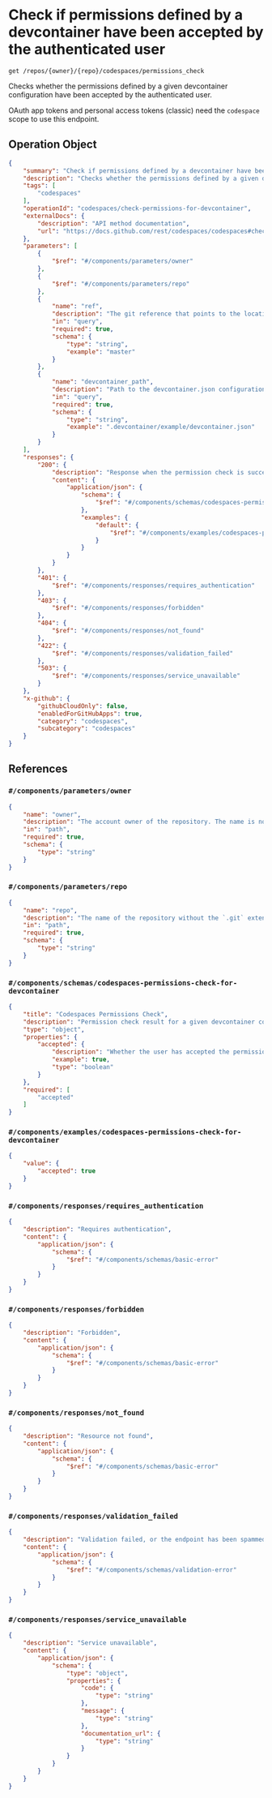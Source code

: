 # Check if permissions defined by a devcontainer have been accepted by the authenticated user

`get /repos/{owner}/{repo}/codespaces/permissions_check`

Checks whether the permissions defined by a given devcontainer configuration have been accepted by the authenticated user.

OAuth app tokens and personal access tokens (classic) need the `codespace` scope to use this endpoint.

## Operation Object

```json
{
    "summary": "Check if permissions defined by a devcontainer have been accepted by the authenticated user",
    "description": "Checks whether the permissions defined by a given devcontainer configuration have been accepted by the authenticated user.\n\nOAuth app tokens and personal access tokens (classic) need the `codespace` scope to use this endpoint.",
    "tags": [
        "codespaces"
    ],
    "operationId": "codespaces/check-permissions-for-devcontainer",
    "externalDocs": {
        "description": "API method documentation",
        "url": "https://docs.github.com/rest/codespaces/codespaces#check-if-permissions-defined-by-a-devcontainer-have-been-accepted-by-the-authenticated-user"
    },
    "parameters": [
        {
            "$ref": "#/components/parameters/owner"
        },
        {
            "$ref": "#/components/parameters/repo"
        },
        {
            "name": "ref",
            "description": "The git reference that points to the location of the devcontainer configuration to use for the permission check. The value of `ref` will typically be a branch name (`heads/BRANCH_NAME`). For more information, see \"[Git References](https://git-scm.com/book/en/v2/Git-Internals-Git-References)\" in the Git documentation.",
            "in": "query",
            "required": true,
            "schema": {
                "type": "string",
                "example": "master"
            }
        },
        {
            "name": "devcontainer_path",
            "description": "Path to the devcontainer.json configuration to use for the permission check.",
            "in": "query",
            "required": true,
            "schema": {
                "type": "string",
                "example": ".devcontainer/example/devcontainer.json"
            }
        }
    ],
    "responses": {
        "200": {
            "description": "Response when the permission check is successful",
            "content": {
                "application/json": {
                    "schema": {
                        "$ref": "#/components/schemas/codespaces-permissions-check-for-devcontainer"
                    },
                    "examples": {
                        "default": {
                            "$ref": "#/components/examples/codespaces-permissions-check-for-devcontainer"
                        }
                    }
                }
            }
        },
        "401": {
            "$ref": "#/components/responses/requires_authentication"
        },
        "403": {
            "$ref": "#/components/responses/forbidden"
        },
        "404": {
            "$ref": "#/components/responses/not_found"
        },
        "422": {
            "$ref": "#/components/responses/validation_failed"
        },
        "503": {
            "$ref": "#/components/responses/service_unavailable"
        }
    },
    "x-github": {
        "githubCloudOnly": false,
        "enabledForGitHubApps": true,
        "category": "codespaces",
        "subcategory": "codespaces"
    }
}
```

## References

### `#/components/parameters/owner`

```json
{
    "name": "owner",
    "description": "The account owner of the repository. The name is not case sensitive.",
    "in": "path",
    "required": true,
    "schema": {
        "type": "string"
    }
}
```

### `#/components/parameters/repo`

```json
{
    "name": "repo",
    "description": "The name of the repository without the `.git` extension. The name is not case sensitive.",
    "in": "path",
    "required": true,
    "schema": {
        "type": "string"
    }
}
```

### `#/components/schemas/codespaces-permissions-check-for-devcontainer`

```json
{
    "title": "Codespaces Permissions Check",
    "description": "Permission check result for a given devcontainer config.",
    "type": "object",
    "properties": {
        "accepted": {
            "description": "Whether the user has accepted the permissions defined by the devcontainer config",
            "example": true,
            "type": "boolean"
        }
    },
    "required": [
        "accepted"
    ]
}
```

### `#/components/examples/codespaces-permissions-check-for-devcontainer`

```json
{
    "value": {
        "accepted": true
    }
}
```

### `#/components/responses/requires_authentication`

```json
{
    "description": "Requires authentication",
    "content": {
        "application/json": {
            "schema": {
                "$ref": "#/components/schemas/basic-error"
            }
        }
    }
}
```

### `#/components/responses/forbidden`

```json
{
    "description": "Forbidden",
    "content": {
        "application/json": {
            "schema": {
                "$ref": "#/components/schemas/basic-error"
            }
        }
    }
}
```

### `#/components/responses/not_found`

```json
{
    "description": "Resource not found",
    "content": {
        "application/json": {
            "schema": {
                "$ref": "#/components/schemas/basic-error"
            }
        }
    }
}
```

### `#/components/responses/validation_failed`

```json
{
    "description": "Validation failed, or the endpoint has been spammed.",
    "content": {
        "application/json": {
            "schema": {
                "$ref": "#/components/schemas/validation-error"
            }
        }
    }
}
```

### `#/components/responses/service_unavailable`

```json
{
    "description": "Service unavailable",
    "content": {
        "application/json": {
            "schema": {
                "type": "object",
                "properties": {
                    "code": {
                        "type": "string"
                    },
                    "message": {
                        "type": "string"
                    },
                    "documentation_url": {
                        "type": "string"
                    }
                }
            }
        }
    }
}
```
